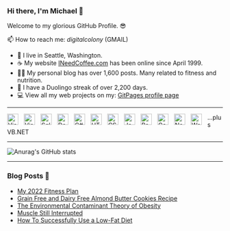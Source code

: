 ### Hi there, I'm Michael 👋

Welcome to my glorious GitHub Profile. 😎

📫 How to reach me: _digitalcolony_ (GMAIL)

- 🌳 I live in Seattle, Washington.
- ☕ My website [INeedCoffee.com](https://ineedcoffee.com) has been online since April 1999.
- 💪🏼 My personal blog has over 1,600 posts. Many related to fitness and nutrition.
- 🍎 I have a Duolingo streak of over 2,200 days.
- 💻 View all my web projects on my: [GitPages profile page](https://digitalcolony.github.io/)

---

[<img align="left" alt="Visual Studio Code" title="VS Code" width="26px" src="https://cdn.jsdelivr.net/gh/devicons/devicon/icons/vscode/vscode-original.svg" style="padding-right:10px;" />](#)

[<img align="left" alt="Visual Studio" title="Visual Studio" width="26px" src="https://cdn.jsdelivr.net/gh/devicons/devicon/icons/visualstudio/visualstudio-plain.svg" style="padding-right:10px;" />](#)

[<img align="left" alt="Sql Server" title="SQL Server" width="26px" src="https://cdn.jsdelivr.net/gh/devicons/devicon/icons/microsoftsqlserver/microsoftsqlserver-plain.svg" style="padding-right:10px;" />](#)

[<img align="left" alt="Dot NET" title="DOT NET" width="26px" src="https://cdn.jsdelivr.net/gh/devicons/devicon/icons/dot-net/dot-net-original.svg" style="padding-right:10px;" />](#)

[<img align="left" alt="C#" title="C#" width="26px" src="https://cdn.jsdelivr.net/gh/devicons/devicon/icons/csharp/csharp-original.svg" style="padding-right:10px;" />](#)

[<img align="left" alt="HTML5" title="HTML" width="26px" src="https://cdn.jsdelivr.net/gh/devicons/devicon/icons/html5/html5-original.svg" style="padding-right:10px;" />](#)

[<img align="left" alt="CSS3" title="CSS" width="26px" src="https://cdn.jsdelivr.net/gh/devicons/devicon/icons/css3/css3-original.svg" style="padding-right:10px;" />](#)

[<img align="left" alt="JavaScript" title="Javascript" width="26px" src="https://cdn.jsdelivr.net/gh/devicons/devicon/icons/javascript/javascript-original.svg" style="padding-right:10px;" />](#)

[<img align="left" alt="React" title="React" width="26px" src="https://cdn.jsdelivr.net/gh/devicons/devicon/icons/react/react-original.svg" style="padding-right:10px;" />](#)

[<img align="left" alt="Gatsby" title="Gatsby" width="26px" src="https://cdn.jsdelivr.net/gh/devicons/devicon/icons/gatsby/gatsby-original.svg" style="padding-right:10px;" />](#)

[<img align="left" alt="Node.js" title="Node" width="26px" src="https://cdn.jsdelivr.net/gh/devicons/devicon/icons/nodejs/nodejs-original.svg" style="padding-right:10px;" />](#)

[<img align="left" alt="WordPress" title="WordPress" width="26px" src="https://cdn.jsdelivr.net/gh/devicons/devicon/icons/wordpress/wordpress-original.svg" style="padding-right:10px;" />](#)

...plus VB.NET

---

![Anurag's GitHub stats](https://github-readme-stats.vercel.app/api?username=digitalcolony&show_icons=true&theme=dracula&count_private=true)

---

### Blog Posts 📝

<!-- BLOG-POST-LIST:START -->

- [My 2022 Fitness Plan](https://criticalmas.org/2022/03/my-2022-fitness-plan/)
- [Grain Free and Dairy Free Almond Butter Cookies Recipe](https://criticalmas.org/2022/03/grain-free-and-dairy-free-almond-butter-cookies-recipe/)
- [The Environmental Contaminant Theory of Obesity](https://criticalmas.org/2022/03/the-environmental-contaminant-theory-of-obesity/)
- [Muscle Still Interrupted](https://criticalmas.org/2022/02/muscle-still-interrupted/)
- [How To Successfully Use a Low-Fat Diet](https://criticalmas.org/2022/02/how-to-successfully-use-a-low-fat-diet/)
<!-- BLOG-POST-LIST:END -->

